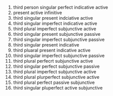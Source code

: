 1. third person singular perfect indicative active 
2. present active infinitive 
3. third singular present indciative active 
4. third singular imperfect indicative active 
5. third plural imperfect subjunctive active 
6. third singular present subjunctive passive 
7. third singular imperfect subjunctive passive 
8. third singular present indicative 
9. third pluaral present indicative active 
10. third singular imperfect subjunctive passive 
11. third plural perfecrt subjunctive active 
12. third singular perfect subjunctive passive 
13. third plural imperfect subjunctive active 
14. third plural plurperfect subjunctive active 
15. third plural perfect passive subjunctive 
16. third singular pluperfect active subjunctive
